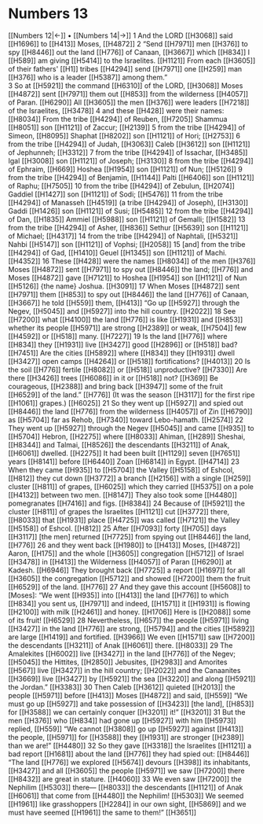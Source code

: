 # Numbers 13
[[Numbers 12|←]] • [[Numbers 14|→]]
1 And the LORD [[H3068]] said [[H1696]] to [[H413]] Moses, [[H4872]] 
2 “Send [[H7971]] men [[H376]] to spy [[H8446]] out the land [[H776]] of Canaan, [[H3667]] which [[H834]] I [[H589]] am giving [[H5414]] to the Israelites. [[H1121]] From each [[H3605]] of their fathers' [[H1]] tribes [[H4294]] send [[H7971]] one [[H259]] man [[H376]] who is a leader [[H5387]] among them.”  
3 So at [[H5921]] the command [[H6310]] of the LORD, [[H3068]] Moses [[H4872]] sent [[H7971]] them out [[H853]] from the wilderness [[H4057]] of Paran. [[H6290]] All [[H3605]] the men [[H376]] were leaders [[H7218]] of the Israelites, [[H3478]] 
4 and these [[H428]] were their names: [[H8034]] From the tribe [[H4294]] of Reuben, [[H7205]] Shammua [[H8051]] son [[H1121]] of Zaccur; [[H2139]] 
5 from the tribe [[H4294]] of Simeon, [[H8095]] Shaphat [[H8202]] son [[H1121]] of Hori; [[H2753]] 
6 from the tribe [[H4294]] of Judah, [[H3063]] Caleb [[H3612]] son [[H1121]] of Jephunneh; [[H3312]] 
7 from the tribe [[H4294]] of Issachar, [[H3485]] Igal [[H3008]] son [[H1121]] of Joseph; [[H3130]] 
8 from the tribe [[H4294]] of Ephraim, [[H669]] Hoshea [[H1954]] son [[H1121]] of Nun; [[H5126]] 
9 from the tribe [[H4294]] of Benjamin, [[H1144]] Palti [[H6406]] son [[H1121]] of Raphu; [[H7505]] 
10 from the tribe [[H4294]] of Zebulun, [[H2074]] Gaddiel [[H1427]] son [[H1121]] of Sodi; [[H5476]] 
11 from the tribe [[H4294]] of Manasseh [[H4519]] (a tribe [[H4294]] of Joseph), [[H3130]] Gaddi [[H1426]] son [[H1121]] of Susi; [[H5485]] 
12 from the tribe [[H4294]] of Dan, [[H1835]] Ammiel [[H5988]] son [[H1121]] of Gemalli; [[H1582]] 
13 from the tribe [[H4294]] of Asher, [[H836]] Sethur [[H5639]] son [[H1121]] of Michael; [[H4317]] 
14 from the tribe [[H4294]] of Naphtali, [[H5321]] Nahbi [[H5147]] son [[H1121]] of Vophsi; [[H2058]] 
15 [and] from the tribe [[H4294]] of Gad, [[H1410]] Geuel [[H1345]] son [[H1121]] of Machi. [[H4352]] 
16 These [[H428]] were the names [[H8034]] of the men [[H376]] Moses [[H4872]] sent [[H7971]] to spy out [[H8446]] the land; [[H776]] and Moses [[H4872]] gave [[H7121]] to Hoshea [[H1954]] son [[H1121]] of Nun [[H5126]] {the name} Joshua. [[H3091]] 
17 When Moses [[H4872]] sent [[H7971]] them [[H853]] to spy out [[H8446]] the land [[H776]] of Canaan, [[H3667]] he told [[H559]] them, [[H413]] “Go up [[H5927]] through the Negev, [[H5045]] and [[H5927]] into the hill country. [[H2022]] 
18 See [[H7200]] what [[H4100]] the land [[H776]] is like [[H1931]] and [[H853]] whether its people [[H5971]] are strong [[H2389]] or weak, [[H7504]] few [[H4592]] or [[H518]] many. [[H7227]] 
19 Is the land [[H776]] where [[H834]] they [[H1931]] live [[H3427]] good [[H2896]] or [[H518]] bad? [[H7451]] Are the cities [[H5892]] where [[H834]] they [[H1931]] dwell [[H3427]] open camps [[H4264]] or [[H518]] fortifications? [[H4013]] 
20 Is the soil [[H776]] fertile [[H8082]] or [[H518]] unproductive? [[H7330]] Are there [[H3426]] trees [[H6086]] in it  or [[H518]] not? [[H369]] Be courageous, [[H2388]] and bring back [[H3947]] some of the fruit [[H6529]] of the land.” [[H776]] (It was the season [[H3117]] for the first ripe [[H1061]] grapes.) [[H6025]] 
21 So they went up [[H5927]] and spied out [[H8446]] the land [[H776]] from the wilderness [[H4057]] of Zin [[H6790]] as [[H5704]] far as Rehob, [[H7340]] toward Lebo-hamath. [[H2574]] 
22 They went up [[H5927]] through the Negev [[H5045]] and came [[H935]] to [[H5704]] Hebron, [[H2275]] where [[H8033]] Ahiman, [[H289]] Sheshai, [[H8344]] and Talmai, [[H8526]] the descendants [[H3211]] of Anak, [[H6061]] dwelled. [[H2275]] It had been built [[H1129]] seven [[H7651]] years [[H8141]] before [[H6440]] Zoan [[H6814]] in Egypt. [[H4714]] 
23 When they came [[H935]] to [[H5704]] the Valley [[H5158]] of Eshcol, [[H812]] they cut down [[H3772]] a branch [[H2156]] with a single [[H259]] cluster [[H811]] of grapes, [[H6025]] which they carried [[H5375]] on a pole [[H4132]] between two men. [[H8147]] They also took some [[H4480]] pomegranates [[H7416]] and figs. [[H8384]] 
24 Because of [[H5921]] the cluster [[H811]] of grapes the Israelites [[H1121]] cut [[H3772]] there, [[H8033]] that [[H1931]] place [[H4725]] was called [[H7121]] the Valley [[H5158]] of Eshcol. [[H812]] 
25 After [[H7093]] forty [[H705]] days [[H3117]] [the men] returned [[H7725]] from spying out [[H8446]] the land, [[H776]] 
26 and they went back [[H1980]] to [[H413]] Moses, [[H4872]] Aaron, [[H175]] and the whole [[H3605]] congregation [[H5712]] of Israel [[H3478]] in [[H413]] the Wilderness [[H4057]] of Paran [[H6290]] at Kadesh. [[H6946]] They brought back [[H7725]] a report [[H1697]] for all [[H3605]] the congregation [[H5712]] and showed [[H7200]] them the fruit [[H6529]] of the land. [[H776]] 
27 And they gave this account [[H5608]] to [Moses]:  “We went [[H935]] into [[H413]] the land [[H776]] to which [[H834]] you sent us, [[H7971]] and indeed, [[H1571]] it [[H1931]] is flowing [[H2100]] with milk [[H2461]] and honey. [[H1706]] Here is [[H2088]] some of its fruit! [[H6529]] 
28 Nevertheless, [[H657]] the people [[H5971]] living [[H3427]] in the land [[H776]] are strong, [[H5794]] and the cities [[H5892]] are large [[H1419]] and fortified. [[H3966]] We even [[H1571]] saw [[H7200]] the descendants [[H3211]] of Anak [[H6061]] there. [[H8033]] 
29 The Amalekites [[H6002]] live [[H3427]] in the land [[H776]] of the Negev; [[H5045]] the Hittites, [[H2850]] Jebusites, [[H2983]] and Amorites [[H567]] live [[H3427]] in the hill country; [[H2022]] and the Canaanites [[H3669]] live [[H3427]] by [[H5921]] the sea [[H3220]] and along [[H5921]] the Jordan.” [[H3383]] 
30 Then Caleb [[H3612]] quieted [[H2013]] the people [[H5971]] before [[H413]] Moses [[H4872]] and said, [[H559]] “We must go up [[H5927]] and take possession of [[H3423]] [the land], [[H853]] for [[H3588]] we can certainly conquer [[H3201]] it!” [[H3201]] 
31 But the men [[H376]] who [[H834]] had gone up [[H5927]] with him [[H5973]] replied, [[H559]] “We cannot [[H3808]] go up [[H5927]] against [[H413]] the people, [[H5971]] for [[H3588]] they [[H1931]] are stronger [[H2389]] than we are!” [[H4480]] 
32 So they gave [[H3318]] the Israelites [[H1121]] a bad report [[H1681]] about the land [[H776]] they had spied out: [[H8446]] “The land [[H776]] we explored [[H5674]] devours [[H398]] its inhabitants, [[H3427]] and all [[H3605]] the people [[H5971]] we saw [[H7200]] there [[H8432]] are great in stature. [[H4060]] 
33 We even saw [[H7200]] the Nephilim [[H5303]] there— [[H8033]] the descendants [[H1121]] of Anak [[H6061]] that come from [[H4480]] the Nephilim! [[H5303]] We seemed [[H1961]] like grasshoppers [[H2284]] in our own sight, [[H5869]] and we must have seemed [[H1961]] the same to them!” [[H3651]] 
